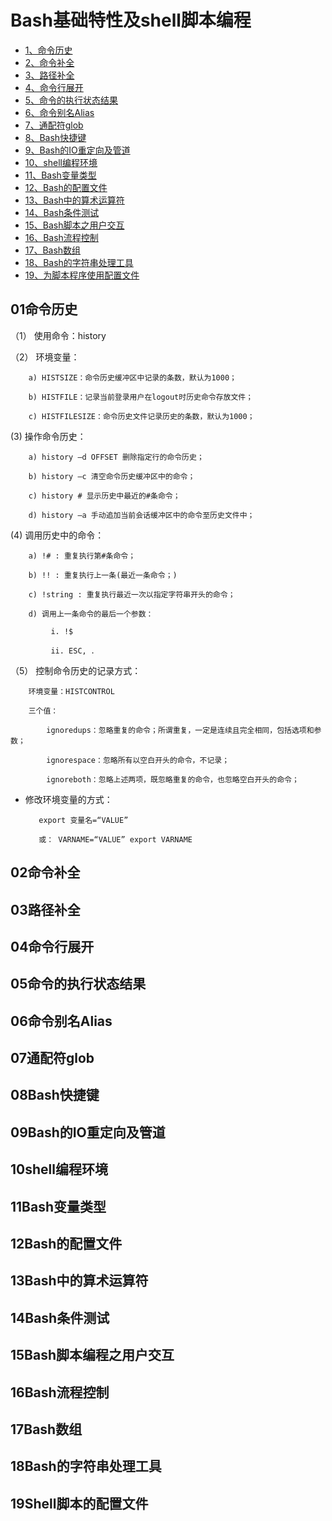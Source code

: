 # Bash基础特性及shell脚本编程
- [1、命令历史](#01命令历史)  
- [2、命令补全](#02命令补全)  
- [3、路径补全](#03路径补全)  
- [4、命令行展开](#04命令行展开)
- [5、命令的执行状态结果](#05命令的执行状态结果)  
- [6、命令别名Alias](#06命令别名Alias)
- [7、通配符glob](#07通配符glob)
- [8、Bash快捷键](#08Bash快捷键)
- [9、Bash的IO重定向及管道](#09Bash的IO重定向及管道)
- [10、shell编程环境](#10shell编程环境)
- [11、Bash变量类型](#11Bash变量类型)
- [12、Bash的配置文件](#12Bash的配置文件)
- [13、Bash中的算术运算符](#13Bash中的算术运算符)
- [14、Bash条件测试](#14Bash条件测试)
- [15、Bash脚本之用户交互](#15Bash脚本编程之用户交互)
- [16、Bash流程控制](#16Bash流程控制)
- [17、Bash数组](#17Bash数组)
- [18、Bash的字符串处理工具](#18Bash的字符串处理工具)
- [19、为脚本程序使用配置文件](#19Shell脚本的配置文件)


## <span id="01命令历史">01命令历史</span>
（1） 使用命令：history

（2） 环境变量：

        a) HISTSIZE：命令历史缓冲区中记录的条数，默认为1000；

        b) HISTFILE：记录当前登录用户在logout时历史命令存放文件；

        c) HISTFILESIZE：命令历史文件记录历史的条数，默认为1000；
(3)  操作命令历史：

        a) history –d OFFSET 删除指定行的命令历史；

        b) history –c 清空命令历史缓冲区中的命令；

        c) history # 显示历史中最近的#条命令；

        d) history –a 手动追加当前会话缓冲区中的命令至历史文件中；
(4) 调用历史中的命令：

        a) !# : 重复执行第#条命令；

        b) !! : 重复执行上一条(最近一条命令；)

        c) !string : 重复执行最近一次以指定字符串开头的命令；

        d) 调用上一条命令的最后一个参数：

             i. !$

             ii. ESC, ．



（5） 控制命令历史的记录方式：

        环境变量：HISTCONTROL

        三个值：

            ignoredups：忽略重复的命令；所谓重复，一定是连续且完全相同，包括选项和参数；

            ignorespace：忽略所有以空白开头的命令，不记录；

            ignoreboth：忽略上述两项，既忽略重复的命令，也忽略空白开头的命令；

- 修改环境变量的方式：

         export 变量名=“VALUE”

         或： VARNAME=“VALUE” export VARNAME

## <span id="02命令补全">02命令补全</span>

## <span id="03路径补全">03路径补全</span>

## <span id="04命令行展开">04命令行展开</span>

## <span id="05命令的执行状态结果">05命令的执行状态结果</span>

## <span id="06命令别名Alias">06命令别名Alias</span>

## <span id="07通配符glob">07通配符glob</span>

## <span id="08Bash快捷键">08Bash快捷键</span>

## <span id="09Bash的IO重定向及管道">09Bash的IO重定向及管道</span>

## <span id="10shell编程环境">10shell编程环境</span>

## <span id="11Bash变量类型">11Bash变量类型</span>

## <span id="12Bash的配置文件">12Bash的配置文件</span>

## <span id="13Bash中的算术运算符">13Bash中的算术运算符</span>

## <span id="14Bash条件测试">14Bash条件测试</span>

## <span id="15Bash脚本编程之用户交互">15Bash脚本编程之用户交互</span>


## <span id="16Bash流程控制">16Bash流程控制</span>


## <span id="17Bash数组">17Bash数组</span>


## <span id="18Bash的字符串处理工具">18Bash的字符串处理工具</span>


## <span id="19Shell脚本的配置文件">19Shell脚本的配置文件</span>
